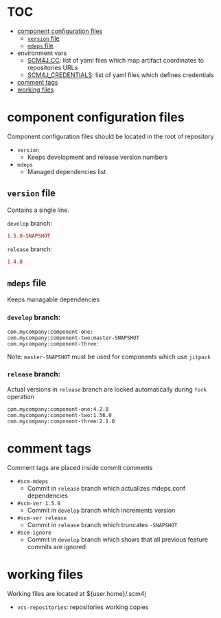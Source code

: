# TOC

- [component configuration files](#component-configuration-files)
  - [`version` file](#version-file)
  - [`mdeps` file](#mdeps-file)
- environment vars
  - [SCM4J_CC](data-structure-SCM4J_CC.md): list of yaml files which map artifact coordinates to repositories URLs
  - [SCM4J_CREDENTIALS](data-structure-SCM4J_CREDENTIALS.md): list of yaml files which defines credentials
- [comment tags](#comment-tags)
- [working files](#working-files)

# component configuration files

Component configuration files should be  located in the root of repository

- `version`
  - Keeps development and release version numbers
- `mdeps`
  - Managed dependencies list
  
## `version` file

Contains a single line.

`develop` branch:
```ini
1.5.0-SNAPSHOT
```
`release`  branch:
```ini
1.4.0
```  

## `mdeps` file

Keeps managable dependencies

### `develop` branch:

```
com.mycompany:component-one:
com.mycompany:component-two:master-SNAPSHOT
com.mycompany:component-three:
```

Note: `master-SNAPSHOT` must be used for components which use `jitpack`

### `release` branch:

Actual versions in `release` branch are locked automatically during `fork` operation

```
com.mycompany:component-one:4.2.0
com.mycompany:component-two:1.56.0
com.mycompany:component-three:2.1.0
```

# comment tags

Comment tags are placed inside commit comments

- `#scm-mdeps`
  - Commit in `release` branch which actualizes mdeps.conf dependencies
- `#scm-ver 1.5.0`
  - Commit in `develop` branch which increments version
- `#scm-ver release`
  - Commit in `release` branch which truncates `-SNAPSHOT`
- `#scm-ignore`
  - Commit in `develop` branch which shows that all previous feature commits are ignored
  
# working files

Working files are located at ${user.home}/.scm4j

- `vcs-repositories`: repositories working copies
